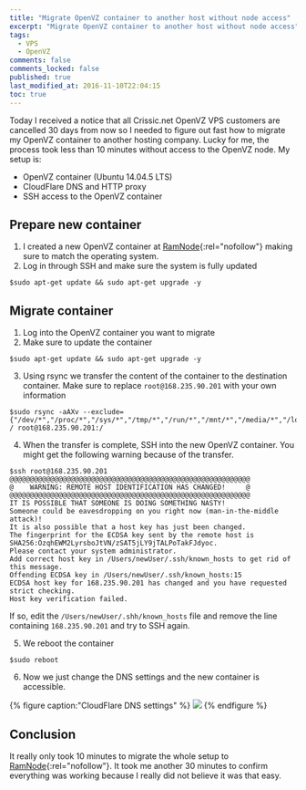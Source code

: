 ```yaml
---
title: "Migrate OpenVZ container to another host without node access"
excerpt: "Migrate OpenVZ container to another host without node access"
tags:
  - VPS
  - OpenVZ
comments: false
comments_locked: false
published: true
last_modified_at: 2016-11-10T22:04:15
toc: true
---
```

Today I received a notice that all Crissic.net OpenVZ VPS customers are cancelled 30 days from now so I needed to figure out fast how to migrate my OpenVZ container to another hosting company. Lucky for me, the process took less than 10 minutes without access to the OpenVZ node. My setup is:

* OpenVZ container (Ubuntu 14.04.5 LTS)
* CloudFlare DNS and HTTP proxy
* SSH access to the OpenVZ container

## Prepare new container

1. I created a new OpenVZ container at [RamNode](https://clientarea.ramnode.com/aff.php){:rel="nofollow"} making sure to match the operating system.
2. Log in through SSH and make sure the system is fully updated
```terminal
$sudo apt-get update && sudo apt-get upgrade -y
```

## Migrate container

1. Log into the OpenVZ container you want to migrate
2. Make sure to update the container
```terminal
$sudo apt-get update && sudo apt-get upgrade -y
```

3. Using rsync we transfer the content of the container to the destination container. Make sure to replace `root@168.235.90.201` with your own information
```terminal
$sudo rsync -aAXv --exclude={"/dev/*","/proc/*","/sys/*","/tmp/*","/run/*","/mnt/*","/media/*","/lost+found"} / root@168.235.90.201:/
```

4. When the transfer is complete, SSH into the new OpenVZ container. You might get the following warning because of the transfer.
```terminal
$ssh root@168.235.90.201
@@@@@@@@@@@@@@@@@@@@@@@@@@@@@@@@@@@@@@@@@@@@@@@@@@@@@@@@@@@
@    WARNING: REMOTE HOST IDENTIFICATION HAS CHANGED!     @
@@@@@@@@@@@@@@@@@@@@@@@@@@@@@@@@@@@@@@@@@@@@@@@@@@@@@@@@@@@
IT IS POSSIBLE THAT SOMEONE IS DOING SOMETHING NASTY!
Someone could be eavesdropping on you right now (man-in-the-middle attack)!
It is also possible that a host key has just been changed.
The fingerprint for the ECDSA key sent by the remote host is
SHA256:OzqhEWM2LyrsboJtVN/zSAT5jLY9jTALPoTakFJdyoc.
Please contact your system administrator.
Add correct host key in /Users/newUser/.ssh/known_hosts to get rid of this message.
Offending ECDSA key in /Users/newUser/.ssh/known_hosts:15
ECDSA host key for 168.235.90.201 has changed and you have requested strict checking.
Host key verification failed.
```

If so, edit the `/Users/newUser/.shh/known_hosts` file and remove the line containing `168.235.90.201` and try to SSH again.

5. We reboot the container
```terminal
$sudo reboot
```

6. Now we just change the DNS settings and the new container is accessible.

{% figure caption:"CloudFlare DNS settings" %}
![](/assets/images/migrate-openvz-container-without-node-host-access-CloudFlare-DNS-settings.png)
{% endfigure %}

## Conclusion
It really only took 10 minutes to migrate the whole setup to [RamNode](https://clientarea.ramnode.com/aff.php){:rel="nofollow"}. It took me another 30 minutes to confirm everything was working because I really did not believe it was that easy.
